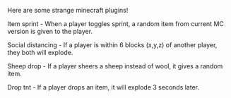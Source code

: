 Here are some strange minecraft plugins!

Item sprint -
When a player toggles sprint, a random item from current MC version is given to the player.

Social distancing -
If a player is within 6 blocks (x,y,z) of another player, they both will explode.

Sheep drop -
If a player sheers a sheep instead of wool, it gives a random item.

Drop tnt -
If a player drops an item, it will explode 3 seconds later.

